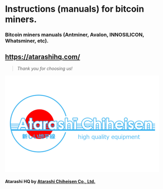 # Instructions (manuals) for bitcoin miners.
### Bitcoin miners manuals (Antminer, Avalon, INNOSILICON, Whatsminer, etc).

## https://atarashihq.com/
> *Thank you for choosing us!*


![](https://github.com/AtarashiHQ/Bitcoin-miners/blob/main/Logo%20AC.jpg)
#### Atarashi HQ by [Atarashi Chiheisen Co., Ltd.](https://atarashichiheisen.com/)
